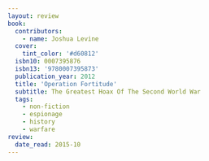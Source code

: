 ```yaml
---
layout: review
book:
  contributors:
    - name: Joshua Levine
  cover:
    tint_color: '#d60812'
  isbn10: 0007395876
  isbn13: '9780007395873'
  publication_year: 2012
  title: 'Operation Fortitude'
  subtitle: The Greatest Hoax Of The Second World War
  tags:
    - non-fiction
    - espionage
    - history
    - warfare
review:
  date_read: 2015-10
---
```

